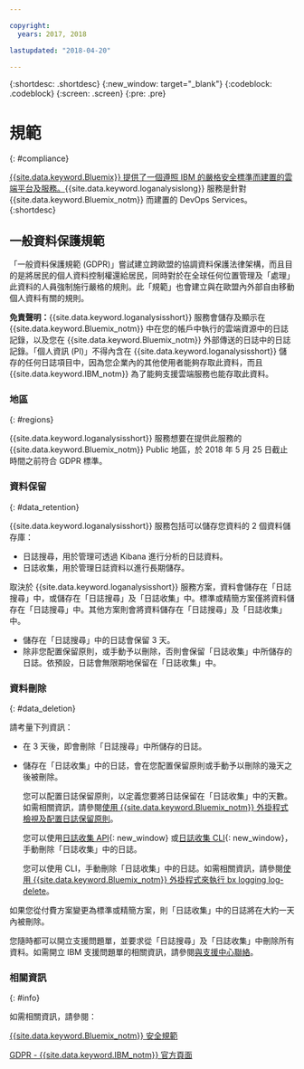 ```yaml
---

copyright:
  years: 2017, 2018

lastupdated: "2018-04-20"

---
```



{:shortdesc: .shortdesc}
{:new_window: target="_blank"}
{:codeblock: .codeblock}
{:screen: .screen}
{:pre: .pre}


# 規範
{: #compliance}

[{{site.data.keyword.Bluemix}} 提供了一個遵照 IBM 的嚴格安全標準而建置的雲端平台及服務。](/docs/security/compliance.html#compliance){{site.data.keyword.loganalysislong}} 服務是針對 {{site.data.keyword.Bluemix_notm}} 而建置的 DevOps Services。
{:shortdesc}


## 一般資料保護規範

「一般資料保護規範 (GDPR)」嘗試建立跨歐盟的協調資料保護法律架構，而且目的是將居民的個人資料控制權還給居民，同時對於在全球任何位置管理及「處理」此資料的人員強制施行嚴格的規則。此「規範」也會建立與在歐盟內外部自由移動個人資料有關的規則。 

**免責聲明：**{{site.data.keyword.loganalysisshort}} 服務會儲存及顯示在 {{site.data.keyword.Bluemix_notm}} 中在您的帳戶中執行的雲端資源中的日誌記錄，以及您在 {{site.data.keyword.Bluemix_notm}} 外部傳送的日誌中的日誌記錄。「個人資訊 (PI)」不得內含在 {{site.data.keyword.loganalysisshort}} 儲存的任何日誌項目中，因為您企業內的其他使用者能夠存取此資料，而且 {{site.data.keyword.IBM_notm}} 為了能夠支援雲端服務也能存取此資料。

### 地區
{: #regions}

{{site.data.keyword.loganalysisshort}} 服務想要在提供此服務的 {{site.data.keyword.Bluemix_notm}} Public 地區，於 2018 年 5 月 25 日截止時間之前符合 GDPR 標準。


### 資料保留
{: #data_retention}

{{site.data.keyword.loganalysisshort}} 服務包括可以儲存您資料的 2 個資料儲存庫： 

* 日誌搜尋，用於管理可透過 Kibana 進行分析的日誌資料。
* 日誌收集，用於管理日誌資料以進行長期儲存。

取決於 {{site.data.keyword.loganalysisshort}} 服務方案，資料會儲存在「日誌搜尋」中，或儲存在「日誌搜尋」及「日誌收集」中。標準或精簡方案僅將資料儲存在「日誌搜尋」中。其他方案則會將資料儲存在「日誌搜尋」及「日誌收集」中。

* 儲存在「日誌搜尋」中的日誌會保留 3 天。
* 除非您配置保留原則，或手動予以刪除，否則會保留「日誌收集」中所儲存的日誌。依預設，日誌會無限期地保留在「日誌收集」中。



### 資料刪除
{: #data_deletion}

請考量下列資訊：

* 在 3 天後，即會刪除「日誌搜尋」中所儲存的日誌。

* 儲存在「日誌收集」中的日誌，會在您配置保留原則或手動予以刪除的幾天之後被刪除。 

    您可以配置日誌保留原則，以定義您要將日誌保留在「日誌收集」中的天數。如需相關資訊，請參閱[使用 {{site.data.keyword.Bluemix_notm}} 外掛程式檢視及配置日誌保留原則](/docs/services/CloudLogAnalysis/how-to/manage-logs/configuring_retention_policy_cloud.html#configuring_retention_policy)。

    您可以使用[日誌收集 API](https://console.bluemix.net/apidocs/948-ibm-cloud-log-collection-api?&language=node&env_id=ibm%3Ayp%3Aus-south#introduction){: new_window} 或[日誌收集 CLI](/docs/services/CloudLogAnalysis/reference/log_analysis_cli_cloud.html#log_analysis_cli){: new_window}，手動刪除「日誌收集」中的日誌。 

    您可以使用 CLI，手動刪除「日誌收集」中的日誌。如需相關資訊，請參閱[使用 {{site.data.keyword.Bluemix_notm}} 外掛程式來執行 bx logging log-delete](/docs/services/CloudLogAnalysis/how-to/manage-logs/deleting_logs_cloud.html#deleting_logs)。


如果您從付費方案變更為標準或精簡方案，則「日誌收集」中的日誌將在大約一天內被刪除。

您隨時都可以開立支援問題單，並要求從「日誌搜尋」及「日誌收集」中刪除所有資料。如需開立 IBM 支援問題單的相關資訊，請參閱[與支援中心聯絡](https://www.{DomainName}/docs/support/index.html#contacting-support)。



### 相關資訊 
{: #info}

如需相關資訊，請參閱：

[{{site.data.keyword.Bluemix_notm}} 安全規範](/docs/security/compliance.html#compliance)

[GDPR - {{site.data.keyword.IBM_notm}} 官方頁面](https://www.ibm.com/data-responsibility/gdpr/)



